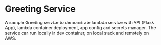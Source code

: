 # Greeting Service

A sample Greeting service to demonstrate lambda service with API (Flask App),  lambda container deployment, app config and secrets manager.
The service can run locally in dev container, on local stack and remotely on AWS.
